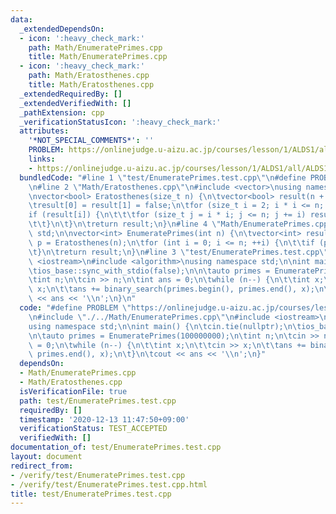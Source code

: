 ```yaml
---
data:
  _extendedDependsOn:
  - icon: ':heavy_check_mark:'
    path: Math/EnumeratePrimes.cpp
    title: Math/EnumeratePrimes.cpp
  - icon: ':heavy_check_mark:'
    path: Math/Eratosthenes.cpp
    title: Math/Eratosthenes.cpp
  _extendedRequiredBy: []
  _extendedVerifiedWith: []
  _pathExtension: cpp
  _verificationStatusIcon: ':heavy_check_mark:'
  attributes:
    '*NOT_SPECIAL_COMMENTS*': ''
    PROBLEM: https://onlinejudge.u-aizu.ac.jp/courses/lesson/1/ALDS1/all/ALDS1_1_C
    links:
    - https://onlinejudge.u-aizu.ac.jp/courses/lesson/1/ALDS1/all/ALDS1_1_C
  bundledCode: "#line 1 \"test/EnumeratePrimes.test.cpp\"\n#define PROBLEM \"https://onlinejudge.u-aizu.ac.jp/courses/lesson/1/ALDS1/all/ALDS1_1_C\"\
    \n#line 2 \"Math/Eratosthenes.cpp\"\n#include <vector>\nusing namespace std;\n\
    \nvector<bool> Eratosthenes(size_t n) {\n\tvector<bool> result(n + 1, true);\n\
    \tresult[0] = result[1] = false;\n\tfor (size_t i = 2; i * i <= n; ++i) {\n\t\t\
    if (result[i]) {\n\t\t\tfor (size_t j = i * i; j <= n; j += i) result[j] = false;\n\
    \t\t}\n\t}\n\treturn result;\n}\n#line 4 \"Math/EnumeratePrimes.cpp\"\nusing namespace\
    \ std;\n\nvector<int> EnumeratePrimes(int n) {\n\tvector<int> result;\n\tauto\
    \ p = Eratosthenes(n);\n\tfor (int i = 0; i <= n; ++i) {\n\t\tif (p[i]) result.push_back(i);\n\
    \t}\n\treturn result;\n}\n#line 3 \"test/EnumeratePrimes.test.cpp\"\n#include\
    \ <iostream>\n#include <algorithm>\nusing namespace std;\n\nint main() {\n\tcin.tie(nullptr);\n\
    \tios_base::sync_with_stdio(false);\n\n\tauto primes = EnumeratePrimes(100000000);\n\
    \tint n;\n\tcin >> n;\n\tint ans = 0;\n\twhile (n--) {\n\t\tint x;\n\t\tcin >>\
    \ x;\n\t\tans += binary_search(primes.begin(), primes.end(), x);\n\t}\n\tcout\
    \ << ans << '\\n';\n}\n"
  code: "#define PROBLEM \"https://onlinejudge.u-aizu.ac.jp/courses/lesson/1/ALDS1/all/ALDS1_1_C\"\
    \n#include \"./../Math/EnumeratePrimes.cpp\"\n#include <iostream>\n#include <algorithm>\n\
    using namespace std;\n\nint main() {\n\tcin.tie(nullptr);\n\tios_base::sync_with_stdio(false);\n\
    \n\tauto primes = EnumeratePrimes(100000000);\n\tint n;\n\tcin >> n;\n\tint ans\
    \ = 0;\n\twhile (n--) {\n\t\tint x;\n\t\tcin >> x;\n\t\tans += binary_search(primes.begin(),\
    \ primes.end(), x);\n\t}\n\tcout << ans << '\\n';\n}"
  dependsOn:
  - Math/EnumeratePrimes.cpp
  - Math/Eratosthenes.cpp
  isVerificationFile: true
  path: test/EnumeratePrimes.test.cpp
  requiredBy: []
  timestamp: '2020-12-13 11:47:50+09:00'
  verificationStatus: TEST_ACCEPTED
  verifiedWith: []
documentation_of: test/EnumeratePrimes.test.cpp
layout: document
redirect_from:
- /verify/test/EnumeratePrimes.test.cpp
- /verify/test/EnumeratePrimes.test.cpp.html
title: test/EnumeratePrimes.test.cpp
---
```

